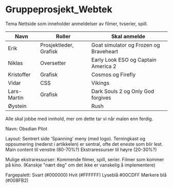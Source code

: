 Gruppeprosjekt_Webtek
=====================


Tema
Nettside som inneholder anmeldelser av filmer, tvserier, spill.


| Navn | Roller | Skal anmelde |
|------|--------| ---------|
| Erik | Prosjektleder, Grafisk | Goat simulator og Frozen og Braveheart |
| Niklas | Oversetter | Early Look ESO og Captain America 2 |
| Kristoffer | Grafisk | Cosmos og Firefly |
| Vidar | CSS | Vikings |
| Lars-Martin | Grafisk | Dark Souls 2 og Only God forgives |
| Øystein | | Rush |

Alle skal jobbe med innhold, mer om dette tar vi når malen enn ferdig. 

Navn:
Obsdian Pilot

Layout:
	Sentrert side
	'Spanning' meny (med logo).
	Terningkast og oppsumering (nederst i artikkelen) er sentral, ofte det eneste som blir lest.
	Main content til venstre (80-70%?) 
	Ekstraressurser til høyre (20-30%?)

Mulige ekstraressurser: 
	Kommende filmer, spill, serier.
	Filmer som kommer på kino. (Kanskje "nært deg" om det ikke er vanskelig å implementere)
	
Fargepalett:
	Svart (#000000)
	Hvit (#FFFFFF)
	Lyseblå #00CDFF
	Mørkere blå (#008FB2)
